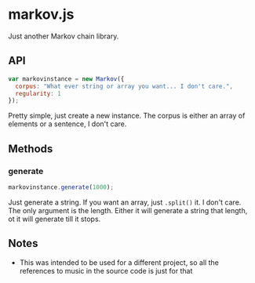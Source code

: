 # markov.js
Just another Markov chain library.

## API

```javascript
var markovinstance = new Markov({
  corpus: "What ever string or array you want... I don't care.",
  regularity: 1
});
```

Pretty simple, just create a new instance. The corpus is either an array of elements or a sentence, I don't care.

## Methods

### generate

```javascript
markovinstance.generate(1000);
```

Just generate a string. If you want an array, just `.split()` it. I don't care. The only argument is the length. Either it will generate a string that length, ot it will generate till it stops.

## Notes
* This was intended to be used for a different project, so all the references to music in the source code is just for that
